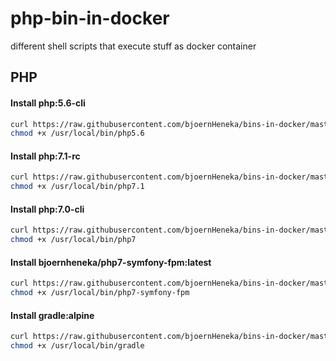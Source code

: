 # php-bin-in-docker
different shell scripts that execute stuff as docker container


## PHP

#### Install php:5.6-cli
```bash
curl https://raw.githubusercontent.com/bjoernHeneka/bins-in-docker/master/php/php5.6.sh > /usr/local/bin/php5.6
chmod +x /usr/local/bin/php5.6
```

#### Install php:7.1-rc
```bash
curl https://raw.githubusercontent.com/bjoernHeneka/bins-in-docker/master/php/php7.1.sh > /usr/local/bin/php7.1
chmod +x /usr/local/bin/php7.1
```

#### Install php:7.0-cli
```bash
curl https://raw.githubusercontent.com/bjoernHeneka/bins-in-docker/master/php/php7.sh > /usr/local/bin/php7
chmod +x /usr/local/bin/php7
```

#### Install bjoernheneka/php7-symfony-fpm:latest
```bash
curl https://raw.githubusercontent.com/bjoernHeneka/bins-in-docker/master/php/php7-symfony-fpm.sh > /usr/local/bin/php7-symfony-fpm
chmod +x /usr/local/bin/php7-symfony-fpm
```

#### Install gradle:alpine
```bash
curl https://raw.githubusercontent.com/bjoernHeneka/bins-in-docker/master/gradle/gradle.sh > /usr/local/bin/gradle
chmod +x /usr/local/bin/gradle
```
